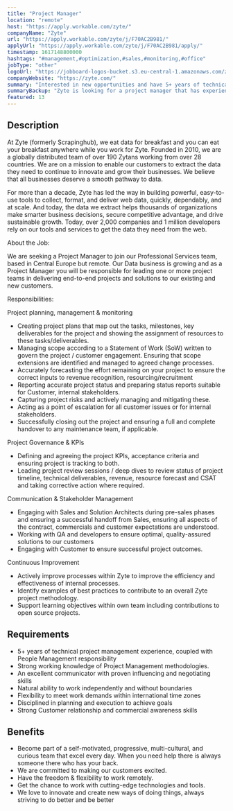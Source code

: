 ```yaml
---
title: "Project Manager"
location: "remote"
host: "https://apply.workable.com/zyte/"
companyName: "Zyte"
url: "https://apply.workable.com/zyte/j/F70AC2B981/"
applyUrl: "https://apply.workable.com/zyte/j/F70AC2B981/apply/"
timestamp: 1617148800000
hashtags: "#management,#optimization,#sales,#monitoring,#office"
jobType: "other"
logoUrl: "https://jobboard-logos-bucket.s3.eu-central-1.amazonaws.com/zyte"
companyWebsite: "https://zyte.com/"
summary: "Interested in new opportunities and have 5+ years of technical project management experience, coupled with People Management responsibility? Zyte has a job opening for a Project Manager."
summaryBackup: "Zyte is looking for a project manager that has experience in: #management, #sales, #office."
featured: 13
---
```


## Description

At Zyte (formerly Scrapinghub), we eat data for breakfast and you can eat your breakfast anywhere while you work for Zyte. Founded in 2010, we are a globally distributed team of over 190 Zytans working from over 28 countries. We are on a mission to enable our customers to extract the data they need to continue to innovate and grow their businesses. We believe that all businesses deserve a smooth pathway to data.

For more than a decade, Zyte has led the way in building powerful, easy-to-use tools to collect, format, and deliver web data, quickly, dependably, and at scale. And today, the data we extract helps thousands of organizations make smarter business decisions, secure competitive advantage, and drive sustainable growth. Today, over 2,000 companies and 1 million developers rely on our tools and services to get the data they need from the web.

About the Job:

We are seeking a Project Manager to join our Professional Services team, based in Central Europe but remote. Our Data business is growing and as a Project Manager you will be responsible for leading one or more project teams in delivering end-to-end projects and solutions to our existing and new customers.

Responsibilities:

Project planning, management & monitoring

*   Creating project plans that map out the tasks, milestones, key deliverables for the project and showing the assignment of resources to these tasks/deliverables.
*   Managing scope according to a Statement of Work (SoW) written to govern the project / customer engagement. Ensuring that scope extensions are identified and managed to agreed change processes.
*   Accurately forecasting the effort remaining on your project to ensure the correct inputs to revenue recognition, resourcing/recruitment
*   Reporting accurate project status and preparing status reports suitable for Customer, internal stakeholders.
*   Capturing project risks and actively managing and mitigating these.
*   Acting as a point of escalation for all customer issues or for internal stakeholders.
*   Successfully closing out the project and ensuring a full and complete handover to any maintenance team, if applicable.

Project Governance & KPIs

*   Defining and agreeing the project KPIs, acceptance criteria and ensuring project is tracking to both.
*   Leading project review sessions / deep dives to review status of project timeline, technical deliverables, revenue, resource forecast and CSAT and taking corrective action where required.

Communication & Stakeholder Management

*   Engaging with Sales and Solution Architects during pre-sales phases and ensuring a successful handoff from Sales, ensuring all aspects of the contract, commercials and customer expectations are understood.
*   Working with QA and developers to ensure optimal, quality-assured solutions to our customers
*   Engaging with Customer to ensure successful project outcomes.

Continuous Improvement

*   Actively improve processes within Zyte to improve the efficiency and effectiveness of internal processes.
*   Identify examples of best practices to contribute to an overall Zyte project methodology.
*   Support learning objectives within own team including contributions to open source projects.

## Requirements

*   5+ years of technical project management experience, coupled with People Management responsibility
*   Strong working knowledge of Project Management methodologies.
*   An excellent communicator with proven influencing and negotiating skills
*   Natural ability to work independently and without boundaries
*   Flexibility to meet work demands within international time zones
*   Disciplined in planning and execution to achieve goals
*   Strong Customer relationship and commercial awareness skills

## Benefits

*   Become part of a self-motivated, progressive, multi-cultural, and curious team that excel every day. When you need help there is always someone there who has your back.
*   We are committed to making our customers excited.
*   Have the freedom & flexibility to work remotely.
*   Get the chance to work with cutting-edge technologies and tools.
*   We love to innovate and create new ways of doing things, always striving to do better and be better
